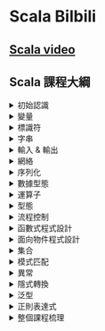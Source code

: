 # Scala Bilbili

## [Scala video](https://www.bilibili.com/video/BV1k44y1X7Cx/?spm_id_from=333.337.search-card.all.click&vd_source=feb0e2b9eaf6e44eee2d9caa2c30a61e)

## Scala 課程大綱

<details>
<summary>初始認識</summary>
<ol>
<li>[x] 001 - Scala - 檔案結構介紹 (06:16)</li>
<li>[x] 002 - Scala - 介紹 (26:45)</li>
<li>[x] 003 - Scala - 介紹 - 1 (05:45)</li>
<li>[x] 004 - Scala - 基礎環境搭建 (14:04)</li>
<li>[x] 005 - Scala - 基礎代碼解析 (39:00)</li>
<li>[x] 006 - Scala - 位元組碼解析 (15:14)</li>
<li>[x] 007 - Scala - 原始碼關聯 (06:15)</li>
<li>[x] 008 - Scala - 註釋 (07:36)</li>
</ol>
</details>

<details>
<summary>變量</summary>
<ol>
<li>[x] 009 - Scala - 變量 - 聲明和使用 (08:24)</li>
<li>[x] 010 - Scala - 變量 - var &amp; val的區別 (05:38)</li>
<li>[x] 011 - Scala - 變量 - 型態推斷 &amp; 至簡原則 (09:38)</li>
<li>[x] 012 - Scala - 變量 - 課程內容回顧 (11:28)</li>
<li>[x] 013 - Scala - 變量 - 不可變字串 (13:35)</li>
</ol>
</details>

<details>
<summary>標識符</summary>
<ol>
<li>[x] 014 - Scala - 標識符 - 基本規則 (09:59)</li>
<li>[x] 015 - Scala - 標識符 - 特殊符號 (12:02)</li>
<li>[x] 016 - Scala - 標識符 - 補充說明 (04:47)</li>
</ol>
</details>

<details>
<summary>字串</summary>
<ol>
<li>[x] 017 - Scala - 字串 - 拼接 (18:14)</li>
</ol>
</details>

<details>
<summary>輸入 &amp; 輸出</summary>
<ol>
<li>[x] 018 - Scala - 輸入 &amp; 輸出 (07:37)</li>
</ol>
</details>

<details>
<summary>網絡</summary>
<ol>
<li>[x] 019 - Scala - 網絡 (06:54)</li>
</ol>
</details>

<details>
<summary>序列化</summary>
<ol>
<li>[x] 020 - Scala - 序列化 (04:59)</li>
</ol>
</details>

<details>
<summary>數據型態</summary>
<ol>
<li>[x] 021 - Scala - 數據型態 - 任意值型態 (09:11)</li>
<li>[x] 022 - Scala - 數據型態 - 任意引用型態 (04:55)</li>
<li>[x] 023 - Scala - 數據型態 - 不同型態的數據轉換 (08:50)</li>
<li>[x] 024 - Scala - 數據型態 - 自動（隱式）轉換 (05:30)</li>
<li>[x] 025 - Scala - 數據型態 - 自動（隱式）轉換 - java (05:48)</li>
<li>[x] 026 - Scala - 數據型態 - 自動（隱式）轉換 (08:13)</li>
<li>[x] 027 - Scala - 數據型態 - 補充 (00:56)</li>
</ol>
</details>

<details>
<summary>運算子</summary>
<ol>
<li>[x] 028 - Scala - 運算子 - 雙等號 &amp; equals &amp; eq (07:30)</li>
<li>[x] 030 - Scala - 運算子 - 雙等號 - 補充 (14:56)</li>
<li>[x] 031 - Scala - 運算子 - 等號 - 原理說明 (17:25)</li>
<li>[x] 032 - Scala - 運算子 - ++ - 應用 (06:04)</li>
<li>[x] 033 - Scala - 運算子 - 邏輯運算子 (04:26)</li>
<li>[x] 034 - Scala - 運算子 - 位運算子 (13:16)</li>
<li>[x] 035 - Scala - 運算子 - 本質 (07:29)</li>
</ol>
</details>

<details>
<summary>型態</summary>
<ol>
<li>[x] 029 - Scala - 型態 - 課程內容回顧 (15:03)</li>
</ol>
</details>

<details>
<summary>流程控制</summary>
<ol>
<li>[x] 036 - Scala - 流程控制 - 分支判斷 (09:38)</li>
<li>[x] 037 - Scala - 流程控制 - 分支判斷 - 返回值型態 (11:33)</li>
<li>[x] 038 - Scala - 流程控制 - 分支判斷 - 補充 (09:24)</li>
<li>[x] 039 - Scala - 流程控制 - 迴圈流程 - for (10:00)</li>
<li>[x] 040 - Scala - 流程控制 - 迴圈流程 - for - 補充小功能 (13:35)</li>
<li>[x] 041 - Scala - 流程控制 - 迴圈流程 - for - 返回值 (07:19)</li>
<li>[x] 042 - Scala - 流程控制 - 迴圈流程 - while (04:10)</li>
<li>[x] 043 - Scala - 流程控制 - break &amp; continue (22:15)</li>
</ol>
</details>

<details>
<summary>函數式程式設計</summary>
<ol>
<li>[x] 044 - Scala - 函數式程式設計 - 聲明和使用 (12:14)</li>
<li>[x] 045 - Scala - 函數式程式設計 - 函數 &amp; 方法 &amp; 本質 (13:55)</li>
<li>[x] 046 - Scala - 函數式程式設計 - 函數 &amp; 方法 &amp; 本質 - 課件梳理 (10:07)</li>
<li>[x] 047 - Scala - 函數式程式設計 - 函數的基本處理方式 - 聲明 &amp; 使用 - 1 (17:45)</li>
<li>[x] 048 - Scala - 函數式程式設計 - 函數的基本處理方式 - 聲明 &amp; 使用 - 2 (05:08)</li>
<li>[x] 049 - Scala - 函數式程式設計 - 普通版 - 可變參數 (15:19)</li>
<li>[x] 050 - Scala - 函數式程式設計 - 普通版 - 參數預設值 (11:25)</li>
<li>[x] 051 - Scala - 函數式程式設計 - 普通版 - 帶名參數 (03:07)</li>
<li>[x] 052 - Scala - 函數式程式設計 - 噩夢版 - 至簡原則 (18:28)</li>
<li>[x] 053 - Scala - 函數式程式設計 - 課程內容回顧 (24:27)</li>
<li>[x] 054 - Scala - 函數式程式設計 - 地獄版 - 函數就是物件 (06:47)</li>
<li>[x] 055 - Scala - 函數式程式設計 - 地獄版 - 函數型態 &amp; 函數參數個數 (12:31)</li>
<li>[x] 056 - Scala - 函數式程式設計 - 地獄版 - 函數型態 - 補充 (04:05)</li>
<li>[x] 057 - Scala - 函數式程式設計 - 地獄版 - 函數物件的使用 (04:17)</li>
<li>[x] 058 - Scala - 函數式程式設計 - 地獄版 - 將函數物件作為參數使用 (07:08)</li>
<li>[x] 059 - Scala - 函數式程式設計 - 地獄版 - 將函數物件作為參數使用 - 補充 (13:29)</li>
<li>[x] 060 - Scala - 函數式程式設計 - 地獄版 - 將函數物件作為參數使用 - 匿名函數 &amp; 至簡原則 (15:15)</li>
<li>[x] 061 - Scala - 函數式程式設計 - 地獄版 - 將函數物件作為參數使用 - 小練習 (10:03)</li>
<li>[x] 062 - Scala - 函數式程式設計 - 地獄版 - 將函數物件作為返回值使用 (06:41)</li>
<li>[x] 063 - Scala - 函數式程式設計 - 地獄版 - 將函數物件作為返回值使用 - 小練習 (07:14)</li>
<li>[x] 064 - Scala - 函數式程式設計 - 地獄版 - 閉包 (10:20)</li>
<li>[x] 065 - Scala - 函數式程式設計 -課程內容回顧 (16:47)</li>
<li>[x] 066 - Scala - 函數式程式設計 - 匿名函數 - 小練習 (10:39)</li>
<li>[x] 067 - Scala - 函數式程式設計 - 控制抽象 (18:12)</li>
<li>[x] 068 - Scala - 函數式程式設計 - 閉包 - 回顧 &amp; 補充 (14:29)</li>
<li>[x] 069 - Scala - 函數式程式設計 - 函數柯里化 (10:22)</li>
<li>[x] 070 - Scala - 函數式程式設計 - 遞歸函數 (15:32)</li>
<li>[x] 071 - Scala - 函數式程式設計 - 遞歸函數的問題 &amp; 尾遞歸的實現 (08:23)</li>
<li>[x] 072 - Scala - 函數式程式設計 - 棧記憶體溢位 &amp; 棧溢位 (05:23)</li>
<li>[x] 073 - Scala - 函數式程式設計 - 惰性函數 (05:03)</li>
<li>[x] 074 - Scala - 函數式程式設計 - 補充 (01:36)</li>
<li>[x] 075 - Scala - 函數式程式設計 - 課程內容回顧 (25:08)</li>
<li>[x] 076 - Scala - 函數式程式設計 - 小練習 (08:40)</li>
<li>[x] 077 - Scala - 函數式程式設計 - 小練習 - 1 (09:05)</li>
</ol>
</details>

<details>
<summary>面向物件程式設計</summary>
<ol>
<li>[x] 078 - Scala - 面向物件程式設計 - 介紹 (07:36)</li>
<li>[x] 079 - Scala - 面向物件程式設計 - package - 回顧 &amp; 簡介 (19:18)</li>
<li>[x] 080 - Scala - 面向物件程式設計 - package - scala語法 (06:43)</li>
<li>[x] 081 - Scala - 面向物件程式設計 - import - scala語法 (30:01)</li>
<li>[x] 082 - Scala - 面向物件程式設計 - class - 伴生物件 &amp; 伴生類 (16:17)</li>
<li>[x] 083 - Scala - 面向物件程式設計 - class - 靜態和成員的區別 (10:04)</li>
<li>[x] 084 - Scala - 面向物件程式設計 - field - scala語法 (09:38)</li>
<li>[x] 085 - Scala - 面向物件程式設計 - field - scala語法 - Bean規範 (10:18)</li>
<li>[x] 086 - Scala - 面向物件程式設計 - 課程內容回顧 (09:55)</li>
<li>[x] 087 - Scala - 面向物件程式設計 - 訪問權限 - java - 回顧 (08:07)</li>
<li>[x] 088 - Scala - 面向物件程式設計 - 訪問權限 - java - 原理 (18:29)</li>
<li>[x] 089 - Scala - 面向物件程式設計 - 訪問權限 - scala (12:09)</li>
<li>[x] 090 - Scala - 面向物件程式設計 - 方法 - 演示 (16:01)</li>
<li>[x] 091 - Scala - 面向物件程式設計 - 方法 - 重載 (09:00)</li>
<li>[x] 092 - Scala - 面向物件程式設計 - 方法 - 重寫 (18:39)</li>
<li>[x] 093 - Scala - 面向物件程式設計 - 構建物件 (08:41)</li>
<li>[x] 094 - Scala - 面向物件程式設計 - 建構方法 - 介紹 (11:59)</li>
<li>[x] 095 - Scala - 面向物件程式設計 - 建構方法 - 分類 &amp; 執行順序 (10:41)</li>
<li>[x] 096 - Scala - 面向物件程式設計 - 建構方法 - 建構參數 (09:14)</li>
<li>[x] 097 - Scala - 面向物件程式設計 - 課程內容回顧 (20:35)</li>
<li>[x] 098 - Scala - 面向物件程式設計 - import - 引入物件 (05:36)</li>
<li>[x] 099 - Scala - 面向物件程式設計 - 繼承 (16:55)</li>
<li>[x] 100 - Scala - 面向物件程式設計 - 封裝 (08:00)</li>
<li>[x] 101 - Scala - 面向物件程式設計 - 抽象 (05:58)</li>
<li>[x] 102 - Scala - 面向物件程式設計 - 抽象類 &amp; 抽象方法 (04:46)</li>
<li>[x] 103 - Scala - 面向物件程式設計 - 抽象屬性 &amp; 屬性重寫 (08:59)</li>
<li>[x] 104 - Scala - 面向物件程式設計 - object - 單例物件 (07:57)</li>
<li>[x] 105 - Scala - 面向物件程式設計 - trait - 特徵（特質） - 介紹 (08:49)</li>
<li>[x] 106 - Scala - 面向物件程式設計 - trait - 本質 (01:32)</li>
<li>[x] 107 - Scala - 面向物件程式設計 - trait - 本質 - 補充 (09:29)</li>
<li>[x] 108 - Scala - 面向物件程式設計 - trait - 動態混入 (12:43)</li>
<li>[x] 109 - Scala - 面向物件程式設計 - trait - 初始化順序 (08:51)</li>
<li>[x] 110 - Scala - 面向物件程式設計 - trait - 功能執行順序 (20:05)</li>
<li>[x] 111 - Scala - 面向物件程式設計 - trait - 課件梳理 (03:28)</li>
<li>[x] 112 - Scala - 面向物件程式設計 - trait - super的本質 (13:30)</li>
<li>[x] 113 - Scala - 面向物件程式設計 - 補充 - 判斷物件的型態以及轉換指定型態的物件 (09:01)</li>
<li>[x] 114 - Scala - 面向物件程式設計 - 補充 - 反射操作 &amp; 不可變字串 (08:42)</li>
<li>[x] 115 - Scala - 面向物件程式設計 - 補充 - 補充 (04:33)</li>
</ol>
</details>

<details>
<summary>集合</summary>
<ol>
<li>[x] 116 - Scala - 集合 - 介紹 (18:06)</li>
<li>[x] 117 - Scala - 集合 - 陣列 - 介紹 (07:29)</li>
<li>[x] 118 - Scala - 集合 - 陣列 - 基本操作 (22:18)</li>
<li>[x] 119 - Scala - 集合 - 陣列 - 補充 (20:15)</li>
<li>[x] 120 - Scala - 集合 - 陣列 - 補充 - 1 (04:49)</li>
<li>[x] 121 - Scala - 集合 - 陣列 - 可變陣列 (12:22)</li>
<li>[x] 122 - Scala - 集合 - 陣列 - 可變陣列 &amp; 不可變陣列的轉換 (02:34)</li>
<li>[x] 123 - Scala - 集合 - 課程內容回顧 (13:54)</li>
<li>[x] 124 - Scala - 集合 - 不可變集合 &amp; 可變集合的選擇 (09:34)</li>
<li>[x] 125 - Scala - 集合 - Seq - 介紹 (18:06)</li>
<li>[x] 126 - Scala - 集合 - Seq - 基本操作 (07:34)</li>
<li>[x] 127 - Scala - 集合 - Seq - 可變集合 &amp; 不可變集合 (06:52)</li>
<li>[x] 128 - Scala - 集合 - Set - 介紹 (07:53)</li>
<li>[x] 129 - Scala - 集合 - Set - 可變集合 &amp; 不可變集合 (10:37)</li>
<li>[x] 130 - Scala - 集合 - Map - 介紹 &amp; KV鍵值對 (08:57)</li>
<li>[x] 131 - Scala - 集合 - Map - 基本操作 (08:40)</li>
<li>[x] 132 - Scala - 集合 - Map - KV鍵值對 &amp; Option型態 (09:43)</li>
<li>[x] 133 - Scala - 集合 - Tuple - 介紹 (16:51)</li>
<li>[x] 134 - Scala - 集合 - Tuple - 基本操作 (06:39)</li>
<li>[x] 135 - Scala - 集合 - Tuple - 對偶元組 &amp; KV鍵值對 (06:36)</li>
<li>[x] 136 - Scala - 集合 - 集合之間的轉換 (08:16)</li>
<li>[x] 137 - Scala - 集合 - 課程內容回顧 (22:56)</li>
<li>[x] 138 - Scala - 集合 - 字串處理的一個小練習 (12:24)</li>
<li>[x] 139 - Scala - 集合 - 常用方法 - 1 (06:55)</li>
<li>[x] 140 - Scala - 集合 - 常用方法 - 2 (12:34)</li>
<li>[x] 141 - Scala - 集合 - 常用方法 - 3 (17:51)</li>
<li>[x] 142 - Scala - 集合 - 常用方法 - 4 (16:19)</li>
<li>[x] 143 - Scala - 集合 - 常用方法 - 5 - 功能函數 (13:44)</li>
<li>[x] 144 - Scala - 集合 - 常用方法 - 功能函數 - map (08:43)</li>
<li>[x] 145 - Scala - 集合 - 常用方法 - 功能函數 - 扁平化 (12:22)</li>
<li>[x] 146 - Scala - 集合 - 常用方法 - 功能函數 - 過濾 (06:08)</li>
<li>[x] 147 - Scala - 集合 - 常用方法 - 功能函數 - 分組 (13:04)</li>
<li>[x] 148 - Scala - 集合 - 常用方法 - 課程內容回顧 (18:25)</li>
<li>[x] 149 - Scala - 集合 - 常用方法 - 課程內容回顧 - 功能函數 (17:55)</li>
<li>[x] 150 - Scala - 集合 - 常用方法 - 功能函數 - mapValues (10:24)</li>
<li>[x] 151 - Scala - 集合 - 常用方法 - 功能函數 - sortBy (13:07)</li>
<li>[x] 152 - Scala - 集合 - 常用方法 - 功能函數 - sortBy - 1 (04:07)</li>
<li>[x] 153 - Scala - 集合 - 常用方法 - 功能函數 - 問題答疑 - 型態推斷 (09:33)</li>
<li>[x] 154 - Scala - 集合 - 常用方法 - 功能函數 - 排序 - sortWith (15:32)</li>
<li>[x] 155 - Scala - 集合 - 常用方法 - 功能函數 - 排序 - sortBy - 元組 (06:05)</li>
<li>[x] 156 - Scala - 集合 - 常用方法 - 案例實操 - WordCount - 流程分析 (17:46)</li>
<li>[x] 157 - Scala - 集合 - 常用方法 - 案例實操 - WordCount - 功能實現 (17:25)</li>
<li>[x] 158 - Scala - 集合 - 常用方法 - 案例實操 - WordCount - 梳理 (11:47)</li>
<li>[x] 159 - Scala - 集合 - 常用方法 - 案例實操 - WordCount - 開發的方式 (09:22)</li>
<li>[x] 160 - Scala - 集合 - 常用方法 - 案例實操 - WordCount - 其他的實現方式 (11:05)</li>
<li>[x] 161 - Scala - 集合 - 常用方法 - 案例實操 - WordCount - 其他的實現方式 - 1 (08:33)</li>
<li>[x] 162 - Scala - 集合 - 常用方法 - 案例實操 - WordCount - 其他的實現方式 - 2 (07:13)</li>
<li>[x] 163 - Scala - 集合 - 常用方法 - 功能函數 - reduce (13:43)</li>
<li>[x] 164 - Scala - 集合 - 常用方法 - 功能函數 - reduceLeft &amp; reduceRight (18:39)</li>
<li>[x] 165 - Scala - 集合 - 常用方法 - 功能函數 - fold &amp; scan (18:53)</li>
<li>[x] 167 - Scala - 集合 - 佇列 &amp; 平行集合 (09:51)</li>
<li>[x] 168 - Scala - 集合 - 小練習 (13:58)</li>
</ol>
</details>

<details>
<summary>模式匹配</summary>
<ol>
<li>[x] 169 - Scala - 模式匹配 - 介紹 (21:47)</li>
<li>[x] 170 - Scala - 模式匹配 - 補充 (08:51)</li>
<li>[x] 171 - Scala - 模式匹配 - 代碼簡析 (04:54)</li>
<li>[x] 172 - Scala - 模式匹配 - 規則匹配 - 常量匹配 &amp; 型態匹配 (12:02)</li>
<li>[x] 173 - Scala - 模式匹配 - 規則匹配 - 匹配陣列 &amp; 匹配列表 &amp; 匹配元組 (11:03)</li>
<li>[x] 174 - Scala - 模式匹配 - 規則匹配 - 應用 (24:36)</li>
<li>[x] 175 - Scala - 模式匹配 - 規則匹配 - 應用 - 1 (12:02)</li>
<li>[x] 176 - Scala - 模式匹配 - 規則匹配 - 匹配物件 &amp; 樣例類 (19:49)</li>
<li>[x] 177 - Scala - 模式匹配 - 偏函數 (14:52)</li>
</ol>
</details>

<details>
<summary>異常</summary>
<ol>
<li>[x] 178 - Scala - 異常 - 介紹 (13:33)</li>
<li>[x] 179 - Scala - 異常 - 演示 (10:18)</li>
<li>[x] 180 - Scala - 異常 - 補充 (05:48)</li>
</ol>
</details>

<details>
<summary>隱式轉換</summary>
<ol>
<li>[x] 181 - Scala - 隱式轉換 - 現象 &amp; 問題 (13:13)</li>
<li>[x] 182 - Scala - 隱式轉換 - 原理 - 二次編譯 (11:59)</li>
<li>[x] 183 - Scala - 隱式轉換 - 簡單應用 (05:40)</li>
<li>[x] 184 - Scala - 隱式轉換 - 梳理 (07:02)</li>
<li>[x] 185 - Scala - 隱式轉換 - 隱式函數 &amp; 隱式參數 &amp; 隱式變數 (09:36)</li>
<li>[x] 186 - Scala - 隱式轉換 - 隱式類 (06:43)</li>
<li>[x] 187 - Scala - 隱式轉換 - 作用域 (09:50)</li>
<li>[x] 188 - Scala - 隱式轉換 - 課件梳理 (08:36)</li>
</ol>
</details>

<details>
<summary>泛型</summary>
<ol>
<li>[x] 189 - Scala - 泛型 - 回顧 - Java - 1 (15:11)</li>
<li>[x] 190 - Scala - 泛型 - 回顧 - Java - 2 (12:44)</li>
<li>[x] 191 - Scala - 泛型 - 回顧 - Java - 3 (14:37)</li>
<li>[x] 193 - Scala - 泛型 - 協變 &amp; 逆變 (14:27)</li>
<li>[x] 194 - Scala - 泛型 - 上限 &amp; 下限 (05:13)</li>
<li>[x] 195 - Scala - 泛型 - 應用 (10:40)</li>
<li>[x] 196 - Scala - 泛型 - 補充 - 上下文限定 (04:03)</li>
</ol>
</details>

<details>
<summary>正則表達式</summary>
<ol>
<li>[x] 197 - Scala - 正則表達式 - 介紹 (11:25)</li>
<li>[x] 198 - Scala - 正則表達式 - 簡單演示 (18:40)</li>
</ol>
</details>

<details>
<summary>整個課程梳理</summary>
<ol>
<li>[x] 199 - Scala - 整個課程梳理 (12:48)</li>
</ol>
</details>

